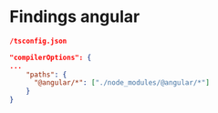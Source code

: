 # Findings angular

```json
/tsconfig.json

"compilerOptions": {
...
    "paths": {
      "@angular/*": ["./node_modules/@angular/*"]
    }
}
```
